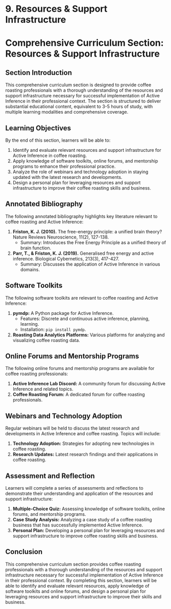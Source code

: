 # 9. Resources & Support Infrastructure

# Comprehensive Curriculum Section: Resources & Support Infrastructure

## Section Introduction

This comprehensive curriculum section is designed to provide coffee roasting professionals with a thorough understanding of the resources and support infrastructure necessary for successful implementation of Active Inference in their professional context. The section is structured to deliver substantial educational content, equivalent to 3-5 hours of study, with multiple learning modalities and comprehensive coverage.

## Learning Objectives

By the end of this section, learners will be able to:

1. Identify and evaluate relevant resources and support infrastructure for Active Inference in coffee roasting.
2. Apply knowledge of software toolkits, online forums, and mentorship programs to enhance their professional practice.
3. Analyze the role of webinars and technology adoption in staying updated with the latest research and developments.
4. Design a personal plan for leveraging resources and support infrastructure to improve their coffee roasting skills and business.

## Annotated Bibliography

The following annotated bibliography highlights key literature relevant to coffee roasting and Active Inference:

1. **Friston, K. J. (2010).** The free-energy principle: a unified brain theory? Nature Reviews Neuroscience, 11(2), 127-138.
	* Summary: Introduces the Free Energy Principle as a unified theory of brain function.
2. **Parr, T., & Friston, K. J. (2019).** Generalised free energy and active inference. Biological Cybernetics, 213(3), 417-427.
	* Summary: Discusses the application of Active Inference in various domains.

## Software Toolkits

The following software toolkits are relevant to coffee roasting and Active Inference:

1. **pymdp:** A Python package for Active Inference.
	* Features: Discrete and continuous active inference, planning, learning.
	* Installation: `pip install pymdp`.
2. **Roasting Data Analytics Platforms:** Various platforms for analyzing and visualizing coffee roasting data.

## Online Forums and Mentorship Programs

The following online forums and mentorship programs are available for coffee roasting professionals:

1. **Active Inference Lab Discord:** A community forum for discussing Active Inference and related topics.
2. **Coffee Roasting Forum:** A dedicated forum for coffee roasting professionals.

## Webinars and Technology Adoption

Regular webinars will be held to discuss the latest research and developments in Active Inference and coffee roasting. Topics will include:

1. **Technology Adoption:** Strategies for adopting new technologies in coffee roasting.
2. **Research Updates:** Latest research findings and their applications in coffee roasting.

## Assessment and Reflection

Learners will complete a series of assessments and reflections to demonstrate their understanding and application of the resources and support infrastructure:

1. **Multiple-Choice Quiz:** Assessing knowledge of software toolkits, online forums, and mentorship programs.
2. **Case Study Analysis:** Analyzing a case study of a coffee roasting business that has successfully implemented Active Inference.
3. **Personal Plan:** Developing a personal plan for leveraging resources and support infrastructure to improve coffee roasting skills and business.

## Conclusion

This comprehensive curriculum section provides coffee roasting professionals with a thorough understanding of the resources and support infrastructure necessary for successful implementation of Active Inference in their professional context. By completing this section, learners will be able to identify and evaluate relevant resources, apply knowledge of software toolkits and online forums, and design a personal plan for leveraging resources and support infrastructure to improve their skills and business.